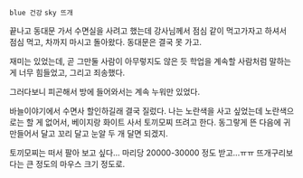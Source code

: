 
`blue 건강` `sky 뜨개`

끝나고 동대문 가서 수면실을 사려고 했는데 강사님께서 점심 같이 먹고가자고 하셔서 점심 먹고, 차까지 마시고 돌아왔다. 동대문은 결국 못 가고.

재미는 있었는데, 곧 그만둘 사람이 아무렇지도 않은 듯 학업을 계속할 사람처럼 말하는 게 너무 힘들었고, 그리고 죄송했다.

그러다보니 피곤해서 방에 들어와서는 계속 누워만 있었다.

바늘이야기에서 수면사 할인하길래 결국 질렀다. 나는 노란색을 사고 싶었는데 노란색으로는 할 게 없어서, 베이지랑 화이트 사서 토끼모찌 뜨려고 한다. 동그랗게 뜬 다음에 귀 만들어서 달고 꼬리 달고 눈알 두 개 달면 되겠지.

토끼모찌는 떠서 팔아 보고 싶다... 마리당 20000-30000 정도 받고...ㅠㅠ 뜨개구리보다는 큰 정도의 마우스 크기 정도로.
